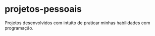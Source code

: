 # projetos-pessoais
Projetos desenvolvidos com intuito de praticar minhas habilidades com programação.
